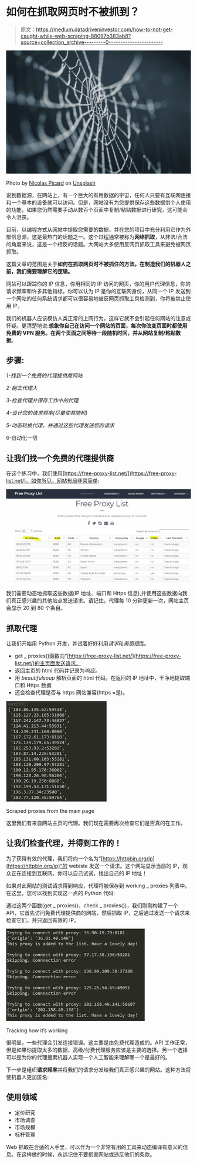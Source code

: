 # 如何在抓取网页时不被抓到？

> 原文：<https://medium.datadriveninvestor.com/how-to-not-get-caught-while-web-scraping-88097b383ab8?source=collection_archive---------0----------------------->

![](img/4ea445d2d59f094e4d2388dfa42284d0.png)

Photo by [Nicolas Picard](https://unsplash.com/@artnok?utm_source=medium&utm_medium=referral) on [Unsplash](https://unsplash.com?utm_source=medium&utm_medium=referral)

说到数据源，在网站上，有一个巨大的有用数据的宇宙，任何人只要有互联网连接和一个基本的设备就可以访问。但是，网站没有为您提供保存这些数据供个人使用的功能，如果您仍然需要手动从数百个页面中复制/粘贴数据进行研究，这可能会令人沮丧。

目前，以编程方式从网站中提取您需要的数据，并在您的项目中充分利用它作为外部信息源，这是最热门的话题之一。这个过程通常被称为**网络抓取**，从非法/合法的角度来说，这是一个相反的话题。大网站大多使用反网页抓取工具来避免被网页抓取。

这篇文章的范围是关于**如何在抓取网页时不被抓住的方法。在制造我们的机器人之前，我们需要理解它的逻辑。**

网站可以跟踪你的 IP 信息，你用相同的 IP 访问的网页，你的用户代理信息，你的请求频率和许多其他指标。你可以认为 IP 是你的互联网身份，从同一个 IP 发送到一个网站的任何系统请求都可以很容易地被反网页抓取工具检测到，你将被禁止使用 IP。

我们的机器人应该模仿人类正常的上网行为，这样它就不会引起任何网站的注意或怀疑。更清楚地说:**想象你自己在访问一个网站的页面，每次你改变页面时都使用免费的 VPN 服务。在两个页面之间等待一段随机时间，并从网站复制/粘贴数据**。

## 步骤:

*1-找到一个免费的代理提供商网站*

*2-刮去代理人*

*3-检查代理并保存工作中的代理*

*4-设计您的请求频率(尽量使其随机)*

*5-动态轮换代理，并通过这些代理发送您的请求*

6-自动化一切

## 让我们找一个免费的代理提供商

在这个练习中，我们使用[https://free-proxy-list.net/](https://free-proxy-list.net/)。如你所见，网站布局非常简单:

![](img/0f70a600c763752477969f9172081e34.png)

我们需要动态地抓取这些数据(IP 地址、端口和 Https 信息),并使用这些数据向我们真正感兴趣的其他站点发送请求。请记住，代理每 10 分钟更新一次，网站主页会显示 20 到 80 个条目。

## 抓取代理

让我们开始用 Python 开发，并试着好好利用*请求*和*美丽组*库。

*   get _ proxies()函数向“[https://free-proxy-list.net/](https://free-proxy-list.net/)的主页面发送请求。
*   返回主页的 html 代码并记录为*响应。*
*   用 *beautifulsoup* 解析页面的 html 代码，在返回的 IP 地址中，干净地提取端口和 Https 数据
*   还会检查代理是否与 https 网站兼容(https =是)。

![](img/766d862cf61f97d9710e0867984b54b9.png)

Scraped proxies from the main page

这里我们有来自网站主页的代理。我们现在需要再次检查它们是否真的在工作。

## 让我们检查代理，并得到工作的！

为了获得有效的代理，我们将向一个名为“[https://httpbin.org/ip](https://httpbin.org/ip)”的 webiste 发送一个请求。这个网站显示当前的 IP，观众正在连接到互联网。你可以自己试试，找出自己的 IP 地址！

如果对此网站的测试请求得到响应，代理将被保存到 working _ proxies 列表中。在这里，您可以找到实现这一点的 Python 代码:

通过这两个函数(get _ proxies()、check _ proxies())，我们刚刚构建了一个 API，它首先访问免费代理提供商的网站，然后抓取 IP，之后通过发送一个请求来检查它们，并只返回有效的 IP。

![](img/ef48ae80bed1cb1c3c051facd4c2389c.png)

Tracking how it’s working

很明显，一些代理会引发连接错误。这主要是由免费代理造成的。API 工作正常，但是如果你提取太多的数据，高级/付费代理服务应该是主要的选择。另一个选择可以是为你的代理搜索机器人实现一个人工智能来理解哪一个是最好的。

下一步是组织**请求频率**并将我们的请求分发给我们真正感兴趣的网站。这种方法将使机器人更加匿名:

## 使用领域

*   定价研究
*   市场调查
*   市场规模
*   标杆管理

Web 抓取在合适的人手里，可以作为一个非常有用的工具来动态编译有意义的信息。在这样做的时候，永远记住不要损害网站或违反他们的条款。